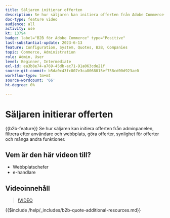```yaml
---
title: Säljaren initierar offerten
description: Se hur säljaren kan initiera offerten från Adobe Commerce-administratören
doc-type: feature video
audience: all
activity: use
kt: 13794
badge: label="B2B för Adobe Commerce" type="Positive"
last-substantial-update: 2023-6-13
feature: Configuration, System, Quotes, B2B, Companies
topic: Commerce, Administration
role: Admin, User
level: Beginner, Intermediate
exl-id: ea3b8e74-a769-45db-ac71-91a063cde21f
source-git-commit: b5da0c43fc807e3ca8068015ef758cd00d923ae0
workflow-type: tm+mt
source-wordcount: '66'
ht-degree: 0%

---
```


# Säljaren initierar offerten

{{b2b-feature}}
Se hur säljaren kan initiera offerten från adminpanelen, filtrera efter användare och webbplats, göra offerter, synlighet för offerter och många andra funktioner.

## Vem är den här videon till?

- Webbplatschefer
- e-handlare

## Videoinnehåll

>[!VIDEO](https://video.tv.adobe.com/v/3420390?learn=on)

{{$include /help/_includes/b2b-quote-additional-resources.md}}

